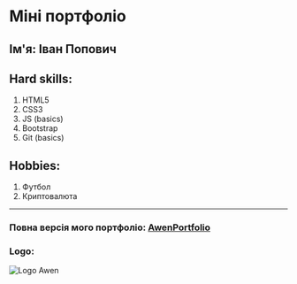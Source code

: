 # Міні портфоліо

## Ім'я: Іван Попович

## Hard skills:
1. HTML5
2. CSS3
3. JS (basics)
4. Bootstrap
5. Git (basics)

## Hobbies:
1. Футбол
2. Криптовалюта
-----------------------------------------------
### Повна версія мого портфоліо: [AwenPortfolio](https://awenportfolio.netlify.app/)
### Logo: 
![Logo Awen](https://upload.wikimedia.org/wikipedia/commons/7/76/Awen_symbol_final.svg "Logo")
